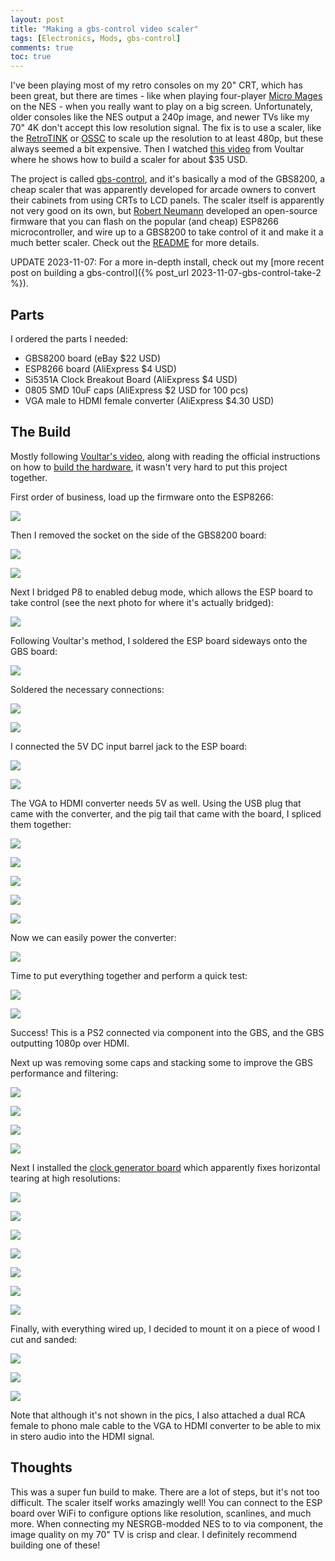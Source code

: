 ```yaml
---
layout: post
title: "Making a gbs-control video scaler"
tags: [Electronics, Mods, gbs-control]
comments: true
toc: true
---
```


I've been playing most of my retro consoles on my 20" CRT, which has been great, but there are times - like when playing four-player [Micro Mages](http://morphcat.de/micromages/) on the NES - when you really want to play on a big screen. Unfortunately, older consoles like the NES output a 240p image, and newer TVs like my 70" 4K don't accept this low resolution signal. The fix is to use a scaler, like the [RetroTINK](https://www.retrotink.com/) or [OSSC](https://videogameperfection.com/products/open-source-scan-converter/) to scale up the resolution to at least 480p, but these always seemed a bit expensive. Then I watched [this video](https://youtu.be/1AVXhiTlmgo) from Voultar where he shows how to build a scaler for about $35 USD.

The project is called [gbs-control](https://github.com/ramapcsx2/gbs-control), and it's basically a mod of the GBS8200, a cheap scaler that was apparently developed for arcade owners to convert their cabinets from using CRTs to LCD panels. The scaler itself is apparently not very good on its own, but [Robert Neumann](https://github.com/ramapcsx2) developed an open-source firmware that you can flash on the popular (and cheap) ESP8266 microcontroller, and wire up to a GBS8200 to take control of it and make it a much better scaler. Check out the [README](https://github.com/ramapcsx2/gbs-control#readme) for more details.

<p class="panel-note" markdown="1">UPDATE 2023-11-07: For a more in-depth install, check out my [more recent post on building a gbs-control]({% post_url 2023-11-07-gbs-control-take-2 %}).</p>

## Parts

I ordered the parts I needed:

* GBS8200 board (eBay $22 USD)
* ESP8266 board (AliExpress $4 USD)
* Si5351A Clock Breakout Board (AliExpress $4 USD)
* 0805 SMD 10uF caps (AliExpress $2 USD for 100 pcs)
* VGA male to HDMI female converter (AliExpress $4.30 USD)

## The Build

Mostly following [Voultar's video](https://youtu.be/1AVXhiTlmgo), along with reading the official instructions on how to [build the hardware](https://github.com/ramapcsx2/gbs-control/wiki/Build-the-Hardware), it wasn't very hard to put this project together.

First order of business, load up the firmware onto the ESP8266:

![](/assets/images/gbs-control/IMG_4314.jpg)

Then I removed the socket on the side of the GBS8200 board:

![](/assets/images/gbs-control/IMG_4320.jpg)

![](/assets/images/gbs-control/IMG_4321.jpg)

Next I bridged P8 to enabled debug mode, which allows the ESP board to take control (see the next photo for where it's actually bridged):

![](/assets/images/gbs-control/IMG_4327.jpg)

Following Voultar's method, I soldered the ESP board sideways onto the GBS board:

![](/assets/images/gbs-control/IMG_4328.jpg)

Soldered the necessary connections:

![](/assets/images/gbs-control/IMG_4331.jpg)

![](/assets/images/gbs-control/IMG_4337.jpg)

I connected the 5V DC input barrel jack to the ESP board:

![](/assets/images/gbs-control/IMG_4338.jpg)

![](/assets/images/gbs-control/IMG_4340.jpg)

The VGA to HDMI converter needs 5V as well. Using the USB plug that came with the converter, and the pig tail that came with the board, I spliced them together:

![](/assets/images/gbs-control/IMG_4343.jpg)

![](/assets/images/gbs-control/IMG_4344.jpg)

![](/assets/images/gbs-control/IMG_4345.jpg)

![](/assets/images/gbs-control/IMG_4347.jpg)

![](/assets/images/gbs-control/IMG_4349.jpg)

Now we can easily power the converter:

![](/assets/images/gbs-control/IMG_4351.jpg)

Time to put everything together and perform a quick test:

![](/assets/images/gbs-control/IMG_4352.jpg)

![](/assets/images/gbs-control/IMG_4353.jpg)

Success! This is a PS2 connected via component into the GBS, and the GBS outputting 1080p over HDMI.

Next up was removing some caps and stacking some to improve the GBS performance and filtering:

![](/assets/images/gbs-control/IMG_4356.jpg)

![](/assets/images/gbs-control/IMG_4358.jpg)

![](/assets/images/gbs-control/IMG_4361.jpg)

![](/assets/images/gbs-control/IMG_4363.jpg)

Next I installed the [clock generator board](https://github.com/ramapcsx2/gbs-control/wiki/Si5351-Clock-Generator-install-notes) which apparently fixes horizontal tearing at high resolutions:

![](/assets/images/gbs-control/IMG_4365.jpg)

![](/assets/images/gbs-control/IMG_4366.jpg)

![](/assets/images/gbs-control/IMG_4367.jpg)

![](/assets/images/gbs-control/IMG_4369.jpg)

![](/assets/images/gbs-control/IMG_4370.jpg)

![](/assets/images/gbs-control/IMG_4378.jpg)

![](/assets/images/gbs-control/IMG_4381.jpg)

Finally, with everything wired up, I decided to mount it on a piece of wood I cut and sanded:

![](/assets/images/gbs-control/IMG_4542.jpg)

![](/assets/images/gbs-control/IMG_4543.jpg)

![](/assets/images/gbs-control/IMG_4541.jpg)

Note that although it's not shown in the pics, I also attached a dual RCA female to phono male cable to the VGA to HDMI converter to be able to mix in stero audio into the HDMI signal.

## Thoughts

This was a super fun build to make. There are a lot of steps, but it's not too difficult. The scaler itself works amazingly well! You can connect to the ESP board over WiFi to configure options like resolution, scanlines, and much more. When connecting my NESRGB-modded NES to to via component, the image quality on my 70" TV is crisp and clear. I definitely recommend building one of these!
